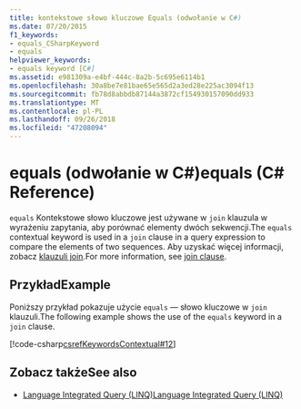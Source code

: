 ```yaml
---
title: kontekstowe słowo kluczowe Equals (odwołanie w C#)
ms.date: 07/20/2015
f1_keywords:
- equals_CSharpKeyword
- equals
helpviewer_keywords:
- equals keyword [C#]
ms.assetid: e981309a-e4bf-444c-8a2b-5c695e6114b1
ms.openlocfilehash: 30a8be7e81bae65e565d2a3ed28e225ac3094f13
ms.sourcegitcommit: fb78d8abbdb87144a3872cf154930157090dd933
ms.translationtype: MT
ms.contentlocale: pl-PL
ms.lasthandoff: 09/26/2018
ms.locfileid: "47208094"
---
```

# <a name="equals-c-reference"></a><span data-ttu-id="083d3-102">equals (odwołanie w C#)</span><span class="sxs-lookup"><span data-stu-id="083d3-102">equals (C# Reference)</span></span>

<span data-ttu-id="083d3-103">`equals` Kontekstowe słowo kluczowe jest używane w `join` klauzula w wyrażeniu zapytania, aby porównać elementy dwóch sekwencji.</span><span class="sxs-lookup"><span data-stu-id="083d3-103">The `equals` contextual keyword is used in a `join` clause in a query expression to compare the elements of two sequences.</span></span> <span data-ttu-id="083d3-104">Aby uzyskać więcej informacji, zobacz [klauzuli join](join-clause.md).</span><span class="sxs-lookup"><span data-stu-id="083d3-104">For more information, see [join clause](join-clause.md).</span></span>

## <a name="example"></a><span data-ttu-id="083d3-105">Przykład</span><span class="sxs-lookup"><span data-stu-id="083d3-105">Example</span></span>

<span data-ttu-id="083d3-106">Poniższy przykład pokazuje użycie `equals` — słowo kluczowe w `join` klauzuli.</span><span class="sxs-lookup"><span data-stu-id="083d3-106">The following example shows the use of the `equals` keyword in a `join` clause.</span></span>

[!code-csharp[csrefKeywordsContextual#12](~/samples/snippets/csharp/VS_Snippets_VBCSharp/csrefKeywordsContextual/CS/csrefKeywordsContextual.cs#12)]

## <a name="see-also"></a><span data-ttu-id="083d3-107">Zobacz także</span><span class="sxs-lookup"><span data-stu-id="083d3-107">See also</span></span>

- [<span data-ttu-id="083d3-108">Language Integrated Query (LINQ)</span><span class="sxs-lookup"><span data-stu-id="083d3-108">Language Integrated Query (LINQ)</span></span>](../../linq/index.md)